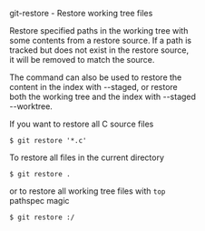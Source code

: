 git-restore - Restore working tree files  

Restore specified paths in the working tree with  
some contents from a restore source. If a path is  
tracked but does not exist in the restore source,  
it will be removed to match the source.  

The command can also be used to restore the  
content in the index with --staged, or restore  
both the working tree and the index with --staged  
--worktree.  

If you want to restore all C source files  
```
$ git restore '*.c'
```
To restore all files in the current directory  
```
$ git restore .
```
or to restore all working tree files with `top`  
pathspec magic  
```
$ git restore :/
```
